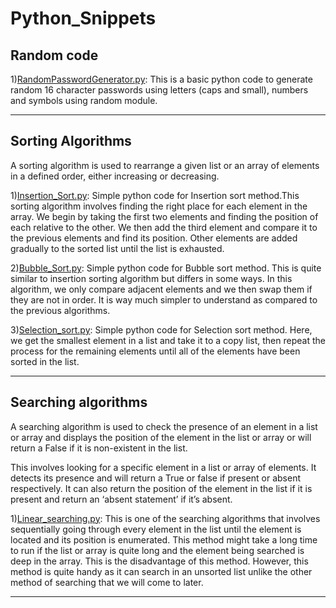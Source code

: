 # Python_Snippets

## Random code

1)[RandomPasswordGenerator.py](RandomPasswordGenerator.py): This is a basic python code to generate random 16 character passwords using letters (caps and small), numbers and symbols using random module.

***********************************************************************************************************************************

## Sorting Algorithms
A sorting algorithm is used to rearrange a given list or an array of elements in a defined order, either increasing or decreasing.

1)[Insertion_Sort.py](RandomPasswordGenerator.py): Simple python code for Insertion sort method.This sorting algorithm involves finding the right place for each element in the array. We begin by taking the first two elements and finding the position of each relative to the other. We then add the third element and compare it to the previous elements and find its position. Other elements are added gradually to the sorted list until the list is exhausted.

2)[Bubble_Sort.py](Bubble_Sort.py): Simple python code for Bubble sort method. This is quite similar to insertion sorting algorithm but differs in some ways. In this algorithm, we only compare adjacent elements and we then swap them if they are not in order. It is way much simpler to understand as compared to the previous algorithms.

3)[Selection_sort.py](Selection_sort.py): Simple python code for Selection sort method. Here, we get the smallest element in a list and take it to a copy list, then repeat the process for the remaining elements until all of the elements have been sorted in the list.

***********************************************************************************************************************************

## Searching algorithms
A searching algorithm is used to check the presence of an element in a list or array and displays the position of the element in the list or array or will return a False if it is non-existent in the list. 

This involves looking for a specific element in a list or array of elements. It detects its presence and will return a True or false if present or absent respectively. It can also return the position of the element in the list if it is present and return an ‘absent statement’ if it’s absent.

1)[Linear_searching.py](Linear_searching.py): This is one of the searching algorithms that involves sequentially going through every element in the list until the element is located and its position is enumerated. This method might take a long time to run if the list or array is quite long and the element being searched is deep in the array. This is the disadvantage of this method. However, this method is quite handy as it can search in an unsorted list unlike the other method of searching that we will come to later.

***********************************************************************************************************************************